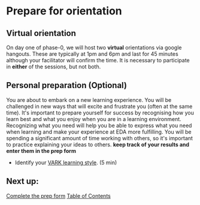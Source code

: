 # Prepare for orientation

## Virtual orientation
On day one of phase-0, we will host two **virtual** orientations via google hangouts. These are typically at 1pm and 6pm and last for 45 minutes although your facilitator will confirm the time. It is necessary to participate in **either** of the sessions, but not both.

## Personal preparation (Optional)
You are about to embark on a new learning experience. You will be challenged in new ways that will excite and frustrate you (often at the same time). It's important to prepare yourself for success by recognising how you learn best and what you enjoy when you are in a learning environment. Recognizing what you need will help you be able to express what you need when learning and make your experience at EDA more fulfilling. You will be spending a significant amount of time working with others, so it's important to practice explaining your ideas to others. **keep track of your results and enter them in the prep form**

- Identify your
<a href="http://www.vark-learn.com/english/page.asp?p=questionnaire" target="_blank">VARK learning style</a>. (5 min)

## Next up:
[Complete the prep form](https://docs.google.com/forms/d/1-MW9w5sHtyWZCoFFyDoIqFU8xgDClGIQug2ufACy0-4/viewform)
[Table of Contents](readme.md)
